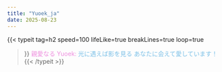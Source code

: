 ```yaml
---
title: "Yuoek_ja"
date: 2025-08-23
---
```


<!-- require APlayer -->
<link rel="stylesheet" href="/renderjs/aplayer/dist/APlayer.min.css">
<script src="/renderjs/aplayer/dist/APlayer.min.js"></script>
<!-- require MetingJS -->
<script src="/renderjs/meting/dist/Meting.min.js"></script>

{{< typeit 
tag=h2
speed=100
lifeLike=true
breakLines=true
loop=true
>}}
<font color="#ee98e3de">親愛なる Yuoek: </font>
<font color="#7cc0e7">光に遇えば影を見る </font>
<font color="#7cc0e7"> あなたに会えて愛しています！</font>
{{< /typeit >}}


<meting-js
    name="一思案 (ひとしあん)"
    id="fixed-aplayer"
    artist="一青窈"
    url="/voice/kugou/sophieSong/一思案 (ひとしあん) - 一青窈/一思案 (ひとしあん).mp3 "
    cover="/voice/kugou/sophieSong/一思案 (ひとしあん) - 一青窈/一思案 (ひとしあん)_封面.jpg"
    lrc="/voice/kugou/sophieSong/一思案 (ひとしあん) - 一青窈/一思案 (ひとしあん)_合并歌词.lrc" 
    autoplay="true"
    loop="false"
    mutex="true">
</meting-js>


